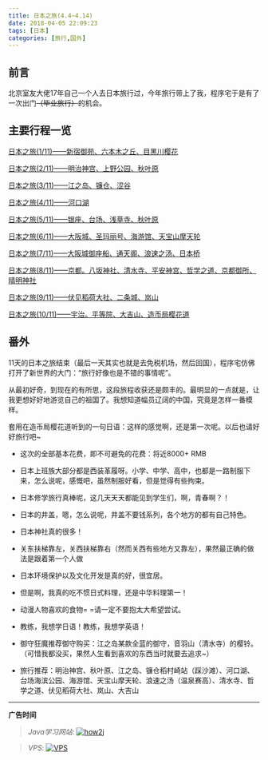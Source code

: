 ```yaml
---
title: 日本之旅(4.4~4.14)
date: 2018-04-05 22:09:23
tags: [日本]
categories: [旅行,国外]
---
```


## 前言

北京室友大佬17年自己一个人去日本旅行过，今年旅行带上了我，程序宅于是有了一次出门~~（毕业旅行）~~的机会。

## 主要行程一览

<!--more-->

[日本之旅(1/11)——新宿御苑、六本木之丘、目黑川樱花](https://github.com/GooZy/GooZy.github.io/issues/1)

[日本之旅(2/11)——明治神宫、上野公园、秋叶原](https://github.com/GooZy/GooZy.github.io/issues/2)

[日本之旅(3/11)——江之岛、镰仓、涩谷](https://github.com/GooZy/GooZy.github.io/issues/3)

[日本之旅(4/11)——河口湖](https://github.com/GooZy/GooZy.github.io/issues/4)

[日本之旅(5/11)——银座、台场、浅草寺、秋叶原](https://github.com/GooZy/GooZy.github.io/issues/5)

[日本之旅(6/11)——大阪城、圣玛丽号、海游馆、天宝山摩天轮](https://github.com/GooZy/GooZy.github.io/issues/6)

[日本之旅(7/11)——大阪城御座船、通天阁、浪速之汤、日本桥](https://github.com/GooZy/GooZy.github.io/issues/7)

[日本之旅(8/11)——京都。八坂神社、清水寺、平安神宫、哲学之道、京都御所、晴明神社](https://github.com/GooZy/GooZy.github.io/issues/8)

[日本之旅(9/11)——伏见稻荷大社、二条城、岚山](https://github.com/GooZy/GooZy.github.io/issues/9)

[日本之旅(10/11)——宇治。平等院、大吉山、造币局樱花道](https://github.com/GooZy/GooZy.github.io/issues/10)

## 番外

11天的日本之旅结束（最后一天其实也就是去免税机场，然后回国），程序宅仿佛打开了新世界的大门：“旅行好像也是不错的事情呢”。

从最初好奇，到现在的有所思，这段旅程收获还是颇丰的。最明显的一点就是，让我更想好好地游览自己的祖国了。我想知道幅员辽阔的中国，究竟是怎样一番模样。

套用在造币局樱花道听到的一句日语：这样的感觉啊，还是第一次呢。以后也请好好旅行吧~

- 这次的全部基本花费，即不可避免的花费：将近8000+ RMB


- 日本上班族大部分都是西装革履呀。小学、中学、高中，也都是一路制服下来，怎么说呢，感慨吧，虽然制服好看，但是觉得有些拘束。
- 日本修学旅行真棒呢，这几天天天都能见到学生们，啊，青春啊？！
- 日本的井盖，嗯，怎么说呢，井盖不要钱系列，各个地方的都有自己特色。
- 日本神社真的很多！
- 关东扶梯靠左，关西扶梯靠右（然而关西有些地方又靠左），果然最正确的做法是跟着第一个人做
- 日本环境保护以及文化开发是真的好，很宜居。
- 但是啊，我真的吃不惯日式料理，还是中华料理第一！
- 动漫人物喜欢的食物= =请一定不要抱太大希望尝试。
- 教练，我想学日语！教练，我想学英语！
- 御守狂魔推荐御守购买：江之岛某款全蓝的御守，音羽山（清水寺）的樱铃。（可惜我都没买，果然人生看到喜欢的东西当时就要去追求~）
- 旅行推荐：明治神宫、秋叶原、江之岛、镰仓稻村崎站（踩沙滩）、河口湖、台场海滨公园、海游馆、天宝山摩天轮、浪速之汤（温泉赛高）、清水寺、哲学之道、伏见稻荷大社、岚山、大吉山

---

**广告时间**



> *Java学习网站*: <a href="http://how2j.cn?p=23251" target="_blank">![how2j](https://github.com/GooZy/GooZy.github.io/blob/hexo/source/images/how2j.png?raw=true)</a>

> *VPS*: <a href="https://www.vultr.com/?ref=7255071" target="_blank">![VPS](https://www.vultr.com/media/banner_2.png)</a>

